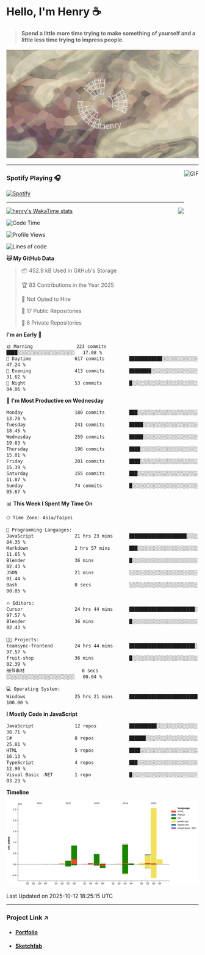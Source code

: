 # Hello, I'm Henry :coffee:

> #### Spend a little more time trying to make something of yourself and a little less time trying to impress people.
 
![](./images/cover.jpg)

---

<img align="right" alt="GIF" height="170px" src="https://media.giphy.com/media/J5B1Y8QZnzXXbLQIBu/giphy.gif" />

### Spotify Playing 🎧

[![Spotify](https://spotify-recently-played-beta.vercel.app/api/spotify)](https://open.spotify.com/user/31uznrpamxhroyd2bt7xchxgnhce)

---

<img align="right" src="https://github-readme-stats.vercel.app/api/top-langs/?username=henry5720&theme=tokyonight&hide_title=false" />

[![henry's WakaTime stats](https://github-readme-stats.vercel.app/api/wakatime?username=@henry5720&layout=compact)](https://github.com/anuraghazra/github-readme-stats)

<!--START_SECTION:waka-->
![Code Time](http://img.shields.io/badge/Code%20Time-568%20hrs%2012%20mins-blue)

![Profile Views](http://img.shields.io/badge/Profile%20Views-2-blue)

![Lines of code](https://img.shields.io/badge/From%20Hello%20World%20I%27ve%20Written-5.9%20million%20lines%20of%20code-blue)

**🐱 My GitHub Data** 

> 📦 452.9 kB Used in GitHub's Storage 
 > 
> 🏆 83 Contributions in the Year 2025
 > 
> 🚫 Not Opted to Hire
 > 
> 📜 17 Public Repositories 
 > 
> 🔑 8 Private Repositories 
 > 
**I'm an Early 🐤** 

```text
🌞 Morning                223 commits         ████░░░░░░░░░░░░░░░░░░░░░   17.08 % 
🌆 Daytime                617 commits         ████████████░░░░░░░░░░░░░   47.24 % 
🌃 Evening                413 commits         ████████░░░░░░░░░░░░░░░░░   31.62 % 
🌙 Night                  53 commits          █░░░░░░░░░░░░░░░░░░░░░░░░   04.06 % 
```
📅 **I'm Most Productive on Wednesday** 

```text
Monday                   180 commits         ███░░░░░░░░░░░░░░░░░░░░░░   13.78 % 
Tuesday                  241 commits         █████░░░░░░░░░░░░░░░░░░░░   18.45 % 
Wednesday                259 commits         █████░░░░░░░░░░░░░░░░░░░░   19.83 % 
Thursday                 196 commits         ████░░░░░░░░░░░░░░░░░░░░░   15.01 % 
Friday                   201 commits         ████░░░░░░░░░░░░░░░░░░░░░   15.39 % 
Saturday                 155 commits         ███░░░░░░░░░░░░░░░░░░░░░░   11.87 % 
Sunday                   74 commits          █░░░░░░░░░░░░░░░░░░░░░░░░   05.67 % 
```


📊 **This Week I Spent My Time On** 

```text
🕑︎ Time Zone: Asia/Taipei

💬 Programming Languages: 
JavaScript               21 hrs 23 mins      █████████████████████░░░░   84.35 % 
Markdown                 2 hrs 57 mins       ███░░░░░░░░░░░░░░░░░░░░░░   11.65 % 
Blender                  36 mins             █░░░░░░░░░░░░░░░░░░░░░░░░   02.43 % 
JSON                     21 mins             ░░░░░░░░░░░░░░░░░░░░░░░░░   01.44 % 
Bash                     0 secs              ░░░░░░░░░░░░░░░░░░░░░░░░░   00.05 % 

🔥 Editors: 
Cursor                   24 hrs 44 mins      ████████████████████████░   97.57 % 
Blender                  36 mins             █░░░░░░░░░░░░░░░░░░░░░░░░   02.43 % 

🐱‍💻 Projects: 
teamsync-frontend        24 hrs 44 mins      ████████████████████████░   97.57 % 
fruit-shop               36 mins             █░░░░░░░░░░░░░░░░░░░░░░░░   02.39 % 
细节素材                     0 secs              ░░░░░░░░░░░░░░░░░░░░░░░░░   00.04 % 

💻 Operating System: 
Windows                  25 hrs 21 mins      █████████████████████████   100.00 % 
```

**I Mostly Code in JavaScript** 

```text
JavaScript               12 repos            ██████████░░░░░░░░░░░░░░░   38.71 % 
C#                       8 repos             ██████░░░░░░░░░░░░░░░░░░░   25.81 % 
HTML                     5 repos             ████░░░░░░░░░░░░░░░░░░░░░   16.13 % 
TypeScript               4 repos             ███░░░░░░░░░░░░░░░░░░░░░░   12.90 % 
Visual Basic .NET        1 repo              █░░░░░░░░░░░░░░░░░░░░░░░░   03.23 % 
```



**Timeline**

![Lines of Code chart](https://raw.githubusercontent.com/henry5720/henry5720/main/assets/bar_graph.png)


 Last Updated on 2025-10-12 18:25:15 UTC
<!--END_SECTION:waka-->

---

### Project Link ↗️

- #### [Portfolio](https://drive.google.com/file/d/1kb96bzn4Bhdb4pImsUvKz9Oi9cx455D2/view?usp=drivesdk)
- #### [Sketchfab](https://sketchfab.com/henry4294967296/models)

